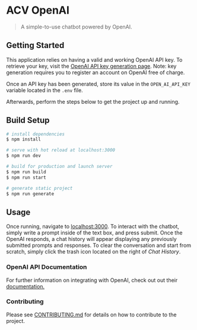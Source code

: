# ACV OpenAI
> A simple-to-use chatbot powered by OpenAI.

## Getting Started
This application relies on having a valid and working OpenAI API key. To retrieve your key, visit the [OpenAI API key generation page](https://beta.openai.com/account/api-keys). Note: key generation requires you to register an account on OpenAI free of charge.

Once an API key has been generated, store its value in the `OPEN_AI_API_KEY` variable located in the `.env` file.

Afterwards, perform the steps below to get the project up and running.

## Build Setup

```bash
# install dependencies
$ npm install

# serve with hot reload at localhost:3000
$ npm run dev

# build for production and launch server
$ npm run build
$ npm run start

# generate static project
$ npm run generate
```

## Usage
Once running, navigate to [localhost:3000](http://localhost:3000). To interact with the chatbot, simply write a prompt inside of the text box, and press submit. Once the OpenAI responds, a chat history will appear displaying any previously submitted prompts and responses. To clear the conversation and start from scratch, simply click the trash icon located on the right of _Chat History_.

### OpenAI API Documentation
For further information on integrating with OpenAI, check out out their [documentation.](https://beta.openai.com/docs/introduction)

### Contributing
Please see [CONTRIBUTING.md](CONTRIBUTING.md) for details on how to contribute to the project.
